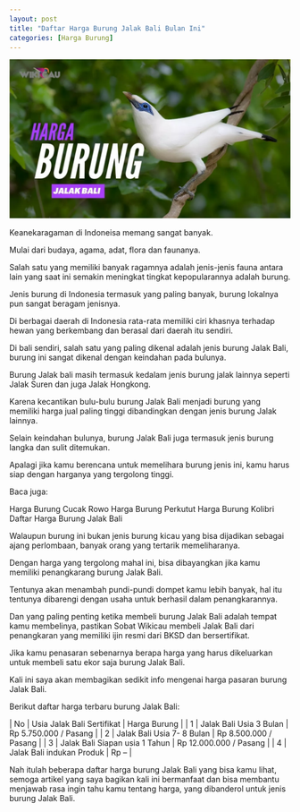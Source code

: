 ```yaml
---
layout: post
title: "Daftar Harga Burung Jalak Bali Bulan Ini"
categories: [Harga Burung]
---
```


![](/images/harga-burung-jalak-bali.webp)

Keanekaragaman di Indoneisa memang sangat banyak.

Mulai dari budaya, agama, adat, flora dan faunanya.

Salah satu yang memiliki banyak ragamnya adalah jenis-jenis fauna antara lain yang saat ini semakin meningkat tingkat kepopularannya adalah burung.

Jenis burung di Indonesia termasuk yang paling banyak, burung lokalnya pun sangat beragam jenisnya.

Di berbagai daerah di Indonesia rata-rata memiliki ciri khasnya terhadap hewan yang berkembang dan berasal dari daerah itu sendiri.

Di bali sendiri, salah satu yang paling dikenal adalah jenis burung Jalak Bali, burung ini sangat dikenal dengan keindahan pada bulunya.

Burung Jalak bali masih termasuk kedalam jenis burung jalak lainnya seperti Jalak Suren dan juga Jalak Hongkong.

Karena kecantikan bulu-bulu burung Jalak Bali menjadi burung yang memiliki harga jual paling tinggi dibandingkan dengan jenis burung Jalak lainnya.

Selain keindahan bulunya, burung Jalak Bali juga termasuk jenis burung langka dan sulit ditemukan.

Apalagi jika kamu berencana untuk memelihara burung jenis ini, kamu harus siap dengan harganya yang tergolong tinggi.

Baca juga:

Harga Burung Cucak Rowo
Harga Burung Perkutut
Harga Burung Kolibri
Daftar Harga Burung Jalak Bali

Walaupun burung ini bukan jenis burung kicau yang bisa dijadikan sebagai ajang perlombaan, banyak orang yang tertarik memeliharanya.

Dengan harga yang tergolong mahal ini, bisa dibayangkan jika kamu memiliki penangkarang burung Jalak Bali.

Tentunya akan menambah pundi-pundi dompet kamu lebih banyak, hal itu tentunya dibarengi dengan usaha untuk berhasil dalam penangkarannya.

Dan yang paling penting ketika membeli burung Jalak Bali adalah tempat kamu membelinya, pastikan Sobat Wikicau membeli Jalak Bali dari penangkaran yang memiliki ijin resmi dari BKSD dan bersertifikat.

Jika kamu penasaran sebenarnya berapa harga yang harus dikeluarkan untuk membeli satu ekor saja burung Jalak Bali.

Kali ini saya akan membagikan sedikit info mengenai harga pasaran burung Jalak Bali.

Berikut daftar harga terbaru burung Jalak Bali:

| No | Usia Jalak Bali Sertifikat | Harga Burung |
| 1 | Jalak Bali Usia 3 Bulan | Rp 5.750.000 / Pasang |
| 2 | Jalak Bali Usia 7- 8 Bulan | Rp 8.500.000 / Pasang |
| 3 | Jalak Bali Siapan usia 1 Tahun | Rp 12.000.000 / Pasang |
| 4 | Jalak Bali indukan Produk | Rp – |

Nah itulah beberapa daftar harga burung Jalak Bali yang bisa kamu lihat, semoga artikel yang saya bagikan kali ini bermanfaat dan bisa membantu menjawab rasa ingin tahu kamu tentang harga, yang dibanderol untuk jenis burung Jalak Bali.